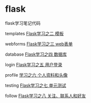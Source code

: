 # flask
flask学习笔记代码

templates <a href="http://www.cnblogs.com/AminHuang/p/4262276.html">Flask学习之二 模板</a>     
 
webforms <a href="http://www.cnblogs.com/AminHuang/p/4263718.html">Flask学习之三 web表单</a>

database <a href="http://www.cnblogs.com/AminHuang/p/4265194.html">Flask学习之四 数据库</a>

login <a href="http://www.cnblogs.com/AminHuang/p/4267190.html">Flask学习之五 用户登录</a>

profile <a href="http://www.cnblogs.com/AminHuang/p/4269518.html">学习之六 个人资料和头像</a>

testing <a href="http://www.cnblogs.com/AminHuang/p/4271675.html">Flask学习之七 单元测试</a>

follow <a href="http://www.cnblogs.com/AminHuang/p/4274338.html">Flask学习之八 关注、联系人和好友</a>

